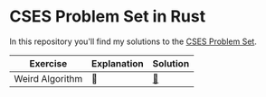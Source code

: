 # CSES Problem Set in Rust

In this repository you'll find my solutions to the [CSES Problem Set](https://cses.fi/problemset/).

| Exercise        | Explanation | Solution                                                                     |
| --------------- | ----------- | ---------------------------------------------------------------------------- |
| Weird Algorithm | 📝          | [📜](https://github.com/3rfaan/cses/blob/main/src/bin/01_weird_algorithm.rs) |
